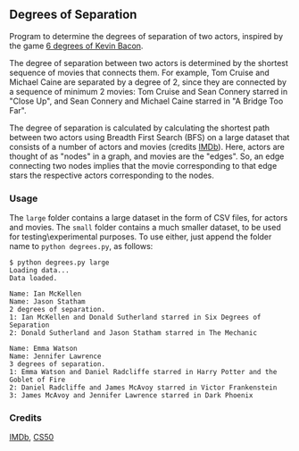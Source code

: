 ## Degrees of Separation

Program to determine the degrees of separation of two actors, inspired by the game [6 degrees of Kevin Bacon](https://en.wikipedia.org/wiki/Six_Degrees_of_Kevin_Bacon).   

The degree of separation between two actors is determined by the shortest sequence of movies that connects them. For example, Tom Cruise and Michael Caine are separated by a degree of 2, since they are connected by a sequence of minimum 2 movies: Tom Cruise and Sean Connery starred in "Close Up", and Sean Connery and Michael Caine starred in "A Bridge Too Far".  

The degree of separation is calculated by calculating the shortest path between two actors using Breadth First Search (BFS) on a large dataset that consists of a number of actors and movies (credits [IMDb](https://www.imdb.com/)). Here, actors are thought of as "nodes" in a graph, and movies are the "edges". So, an edge connecting two nodes implies that the movie corresponding to that edge stars the respective actors corresponding to the nodes.   

### Usage

The `large` folder contains a large dataset in the form of CSV files, for actors and movies. The `small` folder contains a much smaller dataset, to be used for testing\experimental purposes. To use either, just append the folder name to `python degrees.py`, as follows:  
```
$ python degrees.py large
Loading data...
Data loaded.

Name: Ian McKellen
Name: Jason Statham
2 degrees of separation.
1: Ian McKellen and Donald Sutherland starred in Six Degrees of Separation
2: Donald Sutherland and Jason Statham starred in The Mechanic

Name: Emma Watson
Name: Jennifer Lawrence
3 degrees of separation.
1: Emma Watson and Daniel Radcliffe starred in Harry Potter and the Goblet of Fire
2: Daniel Radcliffe and James McAvoy starred in Victor Frankenstein
3: James McAvoy and Jennifer Lawrence starred in Dark Phoenix
```

### Credits
[IMDb](https://www.imdb.com/), [CS50](https://learning.edx.org/course/course-v1:HarvardX+CS50AI+1T2020/home)